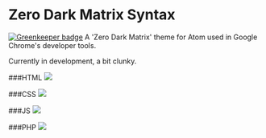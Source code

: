 # Zero Dark Matrix Syntax

[![Greenkeeper badge](https://badges.greenkeeper.io/lukasjuhas/zero-dark-matrix-syntax.svg)](https://greenkeeper.io/)
A 'Zero Dark Matrix' theme for Atom used in Google Chrome's developer tools.

Currently in development, a bit clunky.

###HTML
![](https://raw.githubusercontent.com/lukasjuhas/zero-dark-matrix-syntax/master/screenshots/html.png)

###CSS
![](https://raw.githubusercontent.com/lukasjuhas/zero-dark-matrix-syntax/master/screenshots/css.png)

###JS
![](https://raw.githubusercontent.com/lukasjuhas/zero-dark-matrix-syntax/master/screenshots/js.png)

###PHP
![](https://raw.githubusercontent.com/lukasjuhas/zero-dark-matrix-syntax/master/screenshots/php.png)
